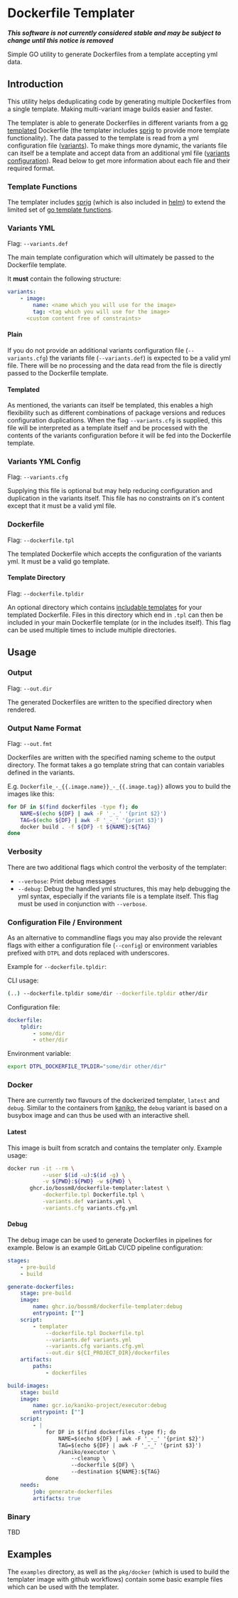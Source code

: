 # Dockerfile Templater

***This software is not currently considered stable and may be subject to change
until this notice is removed***

Simple GO utility to generate Dockerfiles from a template accepting yml data.

## Introduction

This utility helps deduplicating code by generating multiple Dockerfiles 
from a single template. Making multi-variant image builds easier and faster.

The templater is able to generate Dockerfiles in different variants from a 
[go templated](https://pkg.go.dev/text/template) Dockerfile (the templater includes
[sprig](https://github.com/Masterminds/sprig) to provide more template
functionality). The data passed to the template is read from a yml configuration
file ([variants](#variants-yml)). To make things more dynamic, the variants file
can itself be a template and accept data from an additional yml file ([variants
configuration](#variants-yml-config)).  Read below to get more information about
each file and their required format.

### Template Functions

The templater includes [sprig](https://github.com/Masterminds/sprig) (which is also
included in [helm](https://helm.sh/docs/chart_template_guide/functions_and_pipelines/))
to extend the limited set of [go template functions](https://pkg.go.dev/text/template#hdr-Functions).

### Variants YML

Flag: `--variants.def`

The main template configuration which will ultimately be passed to the Dockerfile
template.

It **must** contain the following structure:

```yaml
variants:
    - image:
        name: <name which you will use for the image>
        tag: <tag which you will use for the image>
      <custom content free of constraints>
```

#### Plain

If you do not provide an additional variants configuration file (`--variants.cfg`)
the variants file (`--variants.def`) is expected to be a valid yml file. There will
be no processing and the data read from the file is directly passed to the
Dockerfile template.

#### Templated

As mentioned, the variants can itself be templated, this enables a high
flexibility such as different combinations of package versions and reduces
configuration duplications.  When the flag `--variants.cfg` is supplied, this
file will be interpreted as a template itself and be processed with the contents
of the variants configuration before it will be fed into the Dockerfile
template.

### Variants YML Config

Flag: `--variants.cfg`

Supplying this file is optional but may help reducing configuration and duplication
in the variants itself. This file has no constraints on it's content except that
it must be a valid yml file.

### Dockerfile

Flag: `--dockerfile.tpl`

The templated Dockerfile which accepts the configuration of the variants yml. It
must be a valid go template.

#### Template Directory

Flag: `--dockerfile.tpldir`

An optional directory which contains
[includable templates](https://pkg.go.dev/text/template#hdr-Associated_templates) for your
templated Dockerfile. Files in this directory which end in `.tpl` can then be
included in your main Dockerfile template (or in the includes itself).
This flag can be used multiple times to include multiple directories.

## Usage

### Output

Flag: `--out.dir`

The generated Dockerfiles are written to the specified directory when rendered.

### Output Name Format

Flag: `--out.fmt`

Dockerfiles are written with the specified naming scheme to the output directory.
The format takes a go template string that can contain variables defined in the variants.

E.g. `Dockerfile_-_{{.image.name}}_-_{{.image.tag}}` allows you to 
build the images like this:

```bash
for DF in $(find dockerfiles -type f); do
    NAME=$(echo ${DF} | awk -F '_-_' '{print $2}')
    TAG=$(echo ${DF} | awk -F '_-_' '{print $3}')
    docker build . -f ${DF} -t ${NAME}:${TAG}
done
```

### Verbosity

There are two additional flags which control the verbosity of the templater:

- `--verbose`: Print debug messages
- `--debug`: Debug the handled yml structures, this may help debugging the
            yml syntax, especially if the variants file is a template itself.
            This flag must be used in conjunction with `--verbose`.

### Configuration File / Environment

As an alternative to commandline flags you may also provide the relevant flags
with either a configuration file (`--config`) or environment variables prefixed
with `DTPL` and dots replaced with underscores.

Example for `--dockerfile.tpldir`:

CLI usage:
```bash
(..) --dockerfile.tpldir some/dir --dockerfile.tpldir other/dir
```

Configuration file:
```yml
dockerfile:
    tpldir:
        - some/dir
        - other/dir
```

Environment variable:
```bash
export DTPL_DOCKERFILE_TPLDIR="some/dir other/dir"
```


### Docker

There are currently two flavours of the dockerized templater, `latest` and
`debug`.  Similar to the containers from
[kaniko](https://github.com/GoogleContainerTools/kaniko), the `debug` variant is
based on a busybox image and can thus be used with an interactive shell.

#### Latest

This image is built from scratch and contains the templater only. 
Example usage:

```bash
docker run -it --rm \
           --user $(id -u):$(id -g) \
           -v ${PWD}:${PWD} -w ${PWD} \
       ghcr.io/bossm8/dockerfile-templater:latest \
           -dockerfile.tpl Dockerfile.tpl \
           -variants.def variants.yml \
           -variants.cfg variants.cfg.yml
```

#### Debug

The debug image can be used to generate Dockerfiles in pipelines for example.
Below is an example GitLab CI/CD pipeline configuration:

```yaml
stages:
    - pre-build
    - build

generate-dockerfiles:
    stage: pre-build
    image: 
        name: ghcr.io/bossm8/dockerfile-templater:debug
        entrypoint: [""]
    script:
        - templater
            --dockerfile.tpl Dockerfile.tpl
            --variants.def variants.yml
            --variants.cfg variants.cfg.yml
            --out.dir ${CI_PROJECT_DIR}/dockerfiles
    artifacts:
        paths:
            - dockerfiles

build-images:
    stage: build
    image: 
        name: gcr.io/kaniko-project/executor:debug
        entrypoint: [""]
    script:
        - |
            for DF in $(find dockerfiles -type f); do
                NAME=$(echo ${DF} | awk -F '_-_' '{print $2}')
                TAG=$(echo ${DF} | awk -F '_-_' '{print $3}')
                /kaniko/executor \
                    --cleanup \
                    --dockerfile ${DF} \
                    --destination ${NAME}:${TAG}
            done
    needs:
        job: generate-dockerfiles
        artifacts: true
```

### Binary

TBD

## Examples

The `examples` directory, as well as the `pkg/docker` (which is used to build
the templater image with github workflows) contain some basic example files which
can be used with the templater.